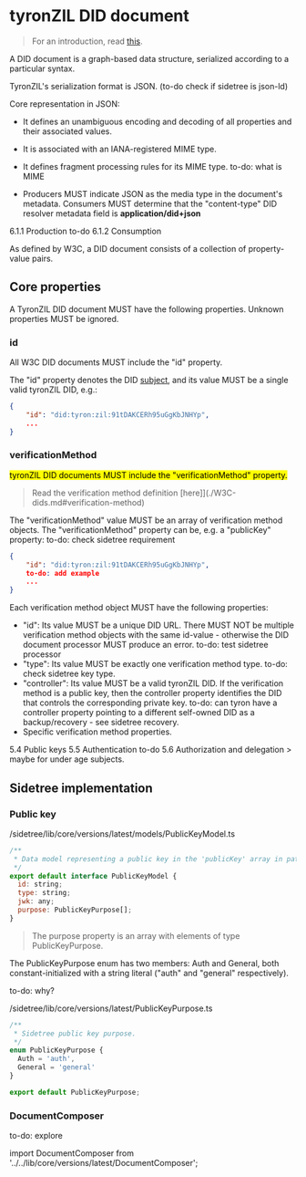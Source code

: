 # tyronZIL DID document

> For an introduction, read [this](./W3C-dids.md#did-document).

A DID document is a graph-based data structure, serialized according to a particular syntax.

TyronZIL's serialization format is JSON. (to-do check if sidetree is json-ld)

Core representation in JSON:

- It defines an unambiguous encoding and decoding of all properties and their associated values.
- It is associated with an IANA-registered MIME type.
- It defines fragment processing rules for its MIME type. to-do: what is MIME

- Producers MUST indicate JSON as the media type in the document's metadata. Consumers MUST determine that the "content-type" DID resolver metadata field is **application/did+json**

6.1.1 Production to-do
6.1.2 Consumption

As defined by W3C, a DID document consists of a collection of property-value pairs.

## Core properties

A TyronZIL DID document MUST have the following properties. Unknown properties MUST be ignored.

### id

All W3C DID documents MUST include the "id" property.

The "id" property denotes the DID [subject](./W3C-dids.md#did-subject), and its value MUST be a single valid tyronZIL DID, e.g.:

```json
{
    "id": "did:tyron:zil:91tDAKCERh95uGgKbJNHYp",
    ...
}
```

### verificationMethod

<mark> tyronZIL DID documents MUST include the "verificationMethod" property. </mark>

> Read the verification method definition [here]](./W3C-dids.md#verification-method)

The "verificationMethod" value MUST be an array of verification method objects. The "verificationMethod" property can be, e.g. a "publicKey" property: to-do: check sidetree requirement

```json
{
    "id": "did:tyron:zil:91tDAKCERh95uGgKbJNHYp",
    to-do: add example
    ...
}
```

Each verification method object MUST have the following properties:

- "id": Its value MUST be a unique DID URL. There MUST NOT be multiple verification method objects with the same id-value - otherwise the DID document processor MUST produce an error. to-do: test sidetree processor
- "type": Its value MUST be exactly one verification method type. to-do: check sidetree key type.
- "controller": Its value MUST be a valid tyronZIL DID. If the verification method is a public key, then the controller property identifies the DID that controls the corresponding private key. to-do: can tyron have a controller property pointing to a different self-owned DID as a backup/recovery - see sidetree recovery.
- Specific verification method properties.

5.4 Public keys
5.5 Authentication to-do
5.6 Authorization and delegation > maybe for under age subjects.

## Sidetree implementation

### Public key

/sidetree/lib/core/versions/latest/models/PublicKeyModel.ts

```js
/**
 * Data model representing a public key in the 'publicKey' array in patches.
 */
export default interface PublicKeyModel {
  id: string;
  type: string;
  jwk: any;
  purpose: PublicKeyPurpose[];
}
```

> The purpose property is an array with elements of type PublicKeyPurpose.

The PublicKeyPurpose enum has two members: Auth and General, both constant-initialized with a string literal ("auth" and "general" respectively).

to-do: why?

/sidetree/lib/core/versions/latest/PublicKeyPurpose.ts

```js
/**
 * Sidetree public key purpose.
 */
enum PublicKeyPurpose {
  Auth = 'auth',
  General = 'general'
}

export default PublicKeyPurpose;
```

### DocumentComposer

to-do: explore

import DocumentComposer from '../../lib/core/versions/latest/DocumentComposer';
